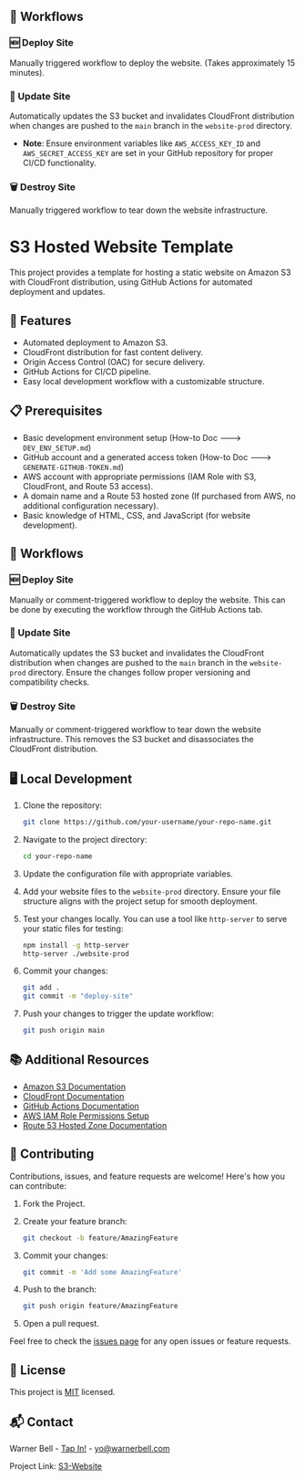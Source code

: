 ## 🔄 Workflows

### 🆕 Deploy Site
Manually triggered workflow to deploy the website. (Takes approximately 15 minutes).

### 🔄 Update Site
Automatically updates the S3 bucket and invalidates CloudFront distribution when changes are pushed to the `main` branch in the `website-prod` directory. 

- **Note**: Ensure environment variables like `AWS_ACCESS_KEY_ID` and `AWS_SECRET_ACCESS_KEY` are set in your GitHub repository for proper CI/CD functionality.

### 🗑️ Destroy Site
Manually triggered workflow to tear down the website infrastructure.

# S3 Hosted Website Template

This project provides a template for hosting a static website on Amazon S3 with CloudFront distribution, using GitHub Actions for automated deployment and updates.

## 🚀 Features

- Automated deployment to Amazon S3.
- CloudFront distribution for fast content delivery.
- Origin Access Control (OAC) for secure delivery.
- GitHub Actions for CI/CD pipeline.
- Easy local development workflow with a customizable structure.

## 📋 Prerequisites

- Basic development environment setup (How-to Doc ---> `DEV_ENV_SETUP.md`)
- GitHub account and a generated access token (How-to Doc ---> `GENERATE-GITHUB-TOKEN.md`)
- AWS account with appropriate permissions (IAM Role with S3, CloudFront, and Route 53 access).
- A domain name and a Route 53 hosted zone (If purchased from AWS, no additional configuration necessary).
- Basic knowledge of HTML, CSS, and JavaScript (for website development).

## 🔄 Workflows

### 🆕 Deploy Site
Manually or comment-triggered workflow to deploy the website. This can be done by executing the workflow through the GitHub Actions tab.

### 🔄 Update Site
Automatically updates the S3 bucket and invalidates the CloudFront distribution when changes are pushed to the `main` branch in the `website-prod` directory. Ensure the changes follow proper versioning and compatibility checks.

### 🗑️ Destroy Site
Manually or comment-triggered workflow to tear down the website infrastructure. This removes the S3 bucket and disassociates the CloudFront distribution.

## 🖥️ Local Development

1. Clone the repository:

    ```bash
    git clone https://github.com/your-username/your-repo-name.git
    ```

2. Navigate to the project directory:

    ```bash
    cd your-repo-name
    ```

3. Update the configuration file with appropriate variables.
4. Add your website files to the `website-prod` directory. Ensure your file structure aligns with the project setup for smooth deployment.
5. Test your changes locally. You can use a tool like `http-server` to serve your static files for testing:

    ```bash
    npm install -g http-server
    http-server ./website-prod
    ```

6. Commit your changes:

    ```bash
    git add .
    git commit -m "deploy-site"
    ```

7. Push your changes to trigger the update workflow:

    ```bash
    git push origin main
    ```

## 📚 Additional Resources

- [Amazon S3 Documentation](https://docs.aws.amazon.com/s3/)
- [CloudFront Documentation](https://docs.aws.amazon.com/cloudfront/)
- [GitHub Actions Documentation](https://docs.github.com/en/actions)
- [AWS IAM Role Permissions Setup](https://docs.aws.amazon.com/IAM/latest/UserGuide/access_policies.html)
- [Route 53 Hosted Zone Documentation](https://docs.aws.amazon.com/Route53/latest/DeveloperGuide/Welcome.html)

## 🤝 Contributing

Contributions, issues, and feature requests are welcome! Here's how you can contribute:

1. Fork the Project.
2. Create your feature branch:

    ```bash
    git checkout -b feature/AmazingFeature
    ```

3. Commit your changes:

    ```bash
    git commit -m 'Add some AmazingFeature'
    ```

4. Push to the branch:

    ```bash
    git push origin feature/AmazingFeature
    ```

5. Open a pull request.

Feel free to check the [issues page](link-to-issues) for any open issues or feature requests.

## 📝 License

This project is [MIT](link-to-license) licensed.

## 📬 Contact

Warner Bell - [Tap In!](https://dot.cards/warnerbell) - yo@warnerbell.com

Project Link: [S3-Website](https://github.com/Warner-Bell/AWS-S3Hosted-Website-CI_CD)
